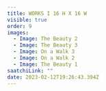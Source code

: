 ```yaml
---
title: WORKS I 16 H X 16 W
visible: true
order: 9
images:
  - Image: The Beauty 2
  - Image: The Beauty 3
  - Image: On a Walk 3
  - Image: On a Walk 2
  - Image: The Beauty 1
saatchiLink: ""
date: 2023-02-12T19:26:43.394Z
---
```

